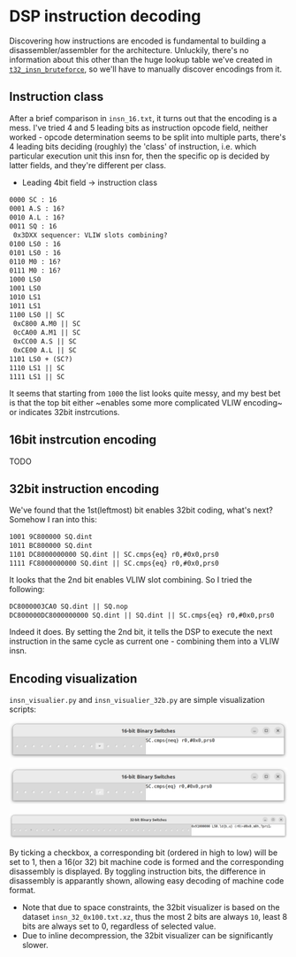# DSP instruction decoding 
Discovering how instructions are encoded is fundamental to building a disassembler/assembler for the architecture. Unluckily, there's no information about this other than the huge lookup table we've created in [`t32_insn_bruteforce`](https://github.com/fxsheep/seewa-eks/tree/main/info/t32_insn_bruteforce), so we'll have to manually discover encodings from it.

## Instruction class
After a brief comparison in `insn_16.txt`, it turns out that the encoding is a mess.
I've tried 4 and 5 leading bits as instruction opcode field, neither worked - opcode determination seems to be split into multiple parts, there's 4 leading bits deciding (roughly) the 'class' of instruction, i.e. which particular execution unit this insn for, then the specific op is decided by latter fields, and they're different per class.
 - Leading 4bit field -> instruction class
```
0000 SC : 16
0001 A.S : 16?
0010 A.L : 16?
0011 SQ : 16
 0x3DXX sequencer: VLIW slots combining?
0100 LS0 : 16
0101 LS0 : 16
0110 M0 : 16?
0111 M0 : 16?
1000 LS0
1001 LS0
1010 LS1
1011 LS1
1100 LS0 || SC
 0xC800 A.M0 || SC
 0cCA00 A.M1 || SC
 0xCC00 A.S || SC
 0xCE00 A.L || SC
1101 LS0 + (SC?)
1110 LS1 || SC
1111 LS1 || SC

```
It seems that starting from `1000` the list looks quite messy, and my best bet is that the top bit either ~enables some more complicated VLIW encoding~ or indicates 32bit instrcutions.

## 16bit instrcution encoding
TODO

## 32bit instruction encoding
We've found that the 1st(leftmost) bit enables 32bit coding, what's next? Somehow I ran into this:
```
1001 9C800000 SQ.dint
1011 BC800000 SQ.dint
1101 DC8000000000 SQ.dint || SC.cmps{eq} r0,#0x0,prs0
1111 FC8000000000 SQ.dint || SC.cmps{eq} r0,#0x0,prs0
```
It looks that the 2nd bit enables VLIW slot combining. So I tried the following:
```
DC8000003CA0 SQ.dint || SQ.nop
DC800000DC8000000000 SQ.dint || SQ.dint || SC.cmps{eq} r0,#0x0,prs0
```
Indeed it does. By setting the 2nd bit, it tells the DSP to execute the next instruction in the same cycle as current one - combining them into a VLIW insn.

## Encoding visualization
`insn_visualier.py` and `insn_visualier_32b.py` are simple visualization scripts:

![16bit-1](./16bit-1.png)

![16bit-2](./16bit-2.png)

![32bit-1](./32bit-1.png)

By ticking a checkbox, a corresponding bit (ordered in high to low) will be set to 1, then a 16(or 32) bit machine code is formed and the corresponding disassembly is displayed. By toggling instruction bits, the difference in disassembly is apparantly shown, allowing easy decoding of machine code format.

 - Note that due to space constraints, the 32bit visualizer is based on the dataset `insn_32_0x100.txt.xz`, thus the most 2 bits are always `10`, least 8 bits are always set to 0, regardless of selected value.
 - Due to inline decompression, the 32bit visualizer can be significantly slower.
